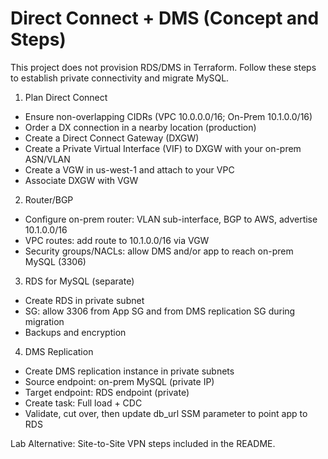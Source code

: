 # Direct Connect + DMS (Concept and Steps)

This project does not provision RDS/DMS in Terraform. Follow these steps to establish private connectivity and migrate MySQL.

1) Plan Direct Connect
- Ensure non-overlapping CIDRs (VPC 10.0.0.0/16; On-Prem 10.1.0.0/16)
- Order a DX connection in a nearby location (production)
- Create a Direct Connect Gateway (DXGW)
- Create a Private Virtual Interface (VIF) to DXGW with your on-prem ASN/VLAN
- Create a VGW in us-west-1 and attach to your VPC
- Associate DXGW with VGW

2) Router/BGP
- Configure on-prem router: VLAN sub-interface, BGP to AWS, advertise 10.1.0.0/16
- VPC routes: add route to 10.1.0.0/16 via VGW
- Security groups/NACLs: allow DMS and/or app to reach on-prem MySQL (3306)

3) RDS for MySQL (separate)
- Create RDS in private subnet
- SG: allow 3306 from App SG and from DMS replication SG during migration
- Backups and encryption

4) DMS Replication
- Create DMS replication instance in private subnets
- Source endpoint: on-prem MySQL (private IP)
- Target endpoint: RDS endpoint (private)
- Create task: Full load + CDC
- Validate, cut over, then update db_url SSM parameter to point app to RDS

Lab Alternative: Site-to-Site VPN steps included in the README.